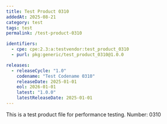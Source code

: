 ```yaml
---
title: Test Product 0310
addedAt: 2025-08-21
category: test
tags: test
permalink: /test-product-0310

identifiers:
  - cpe: cpe:2.3:a:testvendor:test_product_0310
  - purl: pkg:generic/test_product_0310@1.0.0

releases:
  - releaseCycle: "1.0"
    codename: "Test Codename 0310"
    releaseDate: 2025-01-01
    eol: 2026-01-01
    latest: "1.0.0"
    latestReleaseDate: 2025-01-01
---
```


This is a test product file for performance testing. Number: 0310
